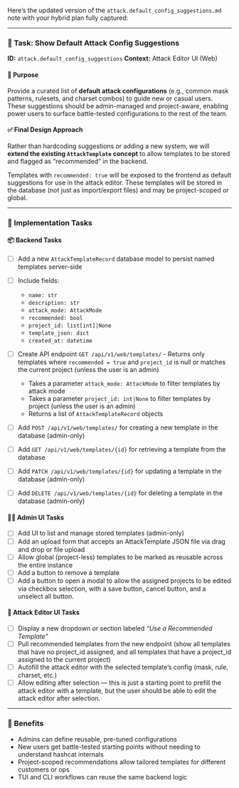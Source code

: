 Here’s the updated version of the `attack.default_config_suggestions.md` note with your hybrid plan fully captured:

---

### 🧠 Task: Show Default Attack Config Suggestions

**ID:** `attack.default_config_suggestions`
**Context:** Attack Editor UI (Web)

#### 🧭 Purpose

Provide a curated list of **default attack configurations** (e.g., common mask patterns, rulesets, and charset combos) to guide new or casual users. These suggestions should be admin-managed and project-aware, enabling power users to surface battle-tested configurations to the rest of the team.

#### ✅ Final Design Approach

Rather than hardcoding suggestions or adding a new system, we will **extend the existing `AttackTemplate` concept** to allow templates to be stored and flagged as “recommended” in the backend.

Templates with `recommended: true` will be exposed to the frontend as default suggestions for use in the attack editor. These templates will be stored in the database (not just as import/export files) and may be project-scoped or global.

---

### 🔧 Implementation Tasks

#### 📦 Backend Tasks

- [ ] Add a new `AttackTemplateRecord` database model to persist named templates server-side
- [ ] Include fields:
  - `name: str`
  - `description: str`
  - `attack_mode: AttackMode`
  - `recommended: bool`
  - `project_id: list[int]|None`
  - `template_json: dict`
  - `created_at: datetime`
- [ ] Create API endpoint `GET /api/v1/web/templates/` - Returns only templates where `recommended = true` and `project_id` is null or matches the current project (unless the user is an admin)

  - Takes a parameter `attack_mode: AttackMode` to filter templates by attack mode
  - Takes a parameter `project_id: int|None` to filter templates by project (unless the user is an admin)
  - Returns a list of `AttackTemplateRecord` objects

- [ ] Add `POST /api/v1/web/templates/` for creating a new template in the database (admin-only)
- [ ] Add `GET /api/v1/web/templates/{id}` for retrieving a template from the database
- [ ] Add `PATCH /api/v1/web/templates/{id}` for updating a template in the database (admin-only)
- [ ] Add `DELETE /api/v1/web/templates/{id}` for deleting a template in the database (admin-only)

#### 🧑‍💼 Admin UI Tasks

- [ ] Add UI to list and manage stored templates (admin-only)
- [ ] Add an upload form that accepts an AttackTemplate JSON file via drag and drop or file upload
- [ ] Allow global (project-less) templates to be marked as reusable across the entire instance
- [ ] Add a button to remove a template
- [ ] Add a button to open a modal to allow the assigned projects to be edited via checkbox selection, with a save button, cancel button, and a unselect all button.

#### 🎨 Attack Editor UI Tasks

- [ ] Display a new dropdown or section labeled _“Use a Recommended Template”_
- [ ] Pull recommended templates from the new endpoint (show all templates that have no project_id assigned, and all templates that have a project_id assigned to the current project)
- [ ] Autofill the attack editor with the selected template’s config (mask, rule, charset, etc.)
- [ ] Allow editing after selection — this is just a starting point to prefill the attack editor with a template, but the user should be able to edit the attack editor after selection.

---

### 🧠 Benefits

- Admins can define reusable, pre-tuned configurations
- New users get battle-tested starting points without needing to understand hashcat internals
- Project-scoped recommendations allow tailored templates for different customers or ops
- TUI and CLI workflows can reuse the same backend logic
